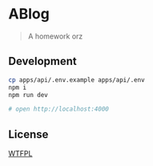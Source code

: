 # ABlog

> A homework orz

## Development

```sh
cp apps/api/.env.example apps/api/.env
npm i
npm run dev

# open http://localhost:4000
```

## License
[WTFPL](http://www.wtfpl.net/wp-content/uploads/2012/12/wtfpl-strip.jpg)
